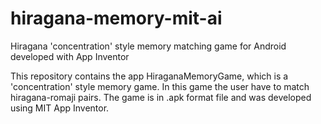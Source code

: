 # hiragana-memory-mit-ai

Hiragana 'concentration' style memory matching game for Android developed with App Inventor

This repository contains the app HiraganaMemoryGame, which is a 'concentration' style memory game. In this game the user have to match hiragana-romaji pairs. The game is in .apk format file and was developed using MIT App Inventor.
